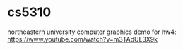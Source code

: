 # cs5310
northeastern university computer graphics
demo for hw4: https://www.youtube.com/watch?v=m3TAdUL3X9k
